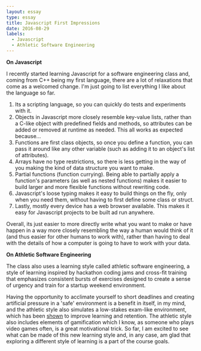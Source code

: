 ```yaml
---
layout: essay
type: essay
title: Javascript First Impressions
date: 2016-08-29
labels:
  - Javascript
  - Athletic Software Engineering
---
```


__On Javascript__

I recently started learning Javascript for a software engineering class and, coming from C++ being my first language, there are a lot of relaxations that come as a welcomed change. I'm just going to list everything I like about the language so far.

1. Its a scripting language, so you can quickly do tests and experiments with it.
2. Objects in Javascript more closely resemble key-value lists, rather than a C-like object with predefined fields and methods, so attributes can be added or removed at runtime as needed. This all works as expected because...
3. Functions are first class objects, so once you define a function, you can pass it around like any other variable (such as adding it to an object's list of attributes).
4. Arrays have no type restrictions, so there is less getting in the way of you making the kind of data structure you want to make.
5. Partial functions (function currying). Being able to partially apply a function's parameters (as well as nested functions) makes it easier to build larger and more flexible functions without rewriting code.
6. Javascript's loose typing makes it easy to build things on the fly, only when you need them, without having to first define some class or struct.
7. Lastly, mostly every device has a web browser available. This makes it easy for Javascript projects to be built ad run anywhere.

Overall, its just easier to more directly write what you want to make or have happen in a way more closely resembling the way a human would think of it (and thus easier for other humans to work with), rather than having to deal with the details of how a computer is going to have to work with your data.

__On Athletic Software Engineering__

The class also uses a learning style called athletic software engineering, a style of learning inspired by hackathon coding jams and cross-fit training that emphasizes consistent bursts of exercises designed to create a sense of urgency and train for a startup weekend environment. 

Having the opportunity to acclimate yourself to short deadlines and creating artificial pressure in a 'safe' environment is a benefit in itself, in my mind, and the athletic style also simulates a low-stakes exam-like environment, which has been [shown](http://cpr.molsci.ucla.edu/cpr/data/library/400241/resources/res011/file/What%20Works%20in%20Learning%20Study.pdf) to improve learning and retention. The athletic style also includes elements of gamification which I know, as someone who plays video games often, is a great motivational trick. So far, I am excited to see what can be made of this new learning style and, in any case, am glad that exploring a different style of learning is a part of the course goals.